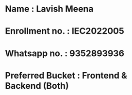 # Name : Lavish Meena
# Enrollment no. : IEC2022005
# Whatsapp no. : 9352893936
# Preferred Bucket : Frontend & Backend (Both)
